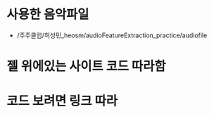 # 사용한 음악파일
- /주주클럽/허성민_heosm/audioFeatureExtraction_practice/audiofile

# 젤 위에있는 사이트 코드 따라함
# 코드 보려면 링크 따라 
